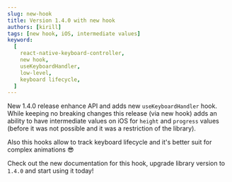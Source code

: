```yaml
---
slug: new-hook
title: Version 1.4.0 with new hook
authors: [kirill]
tags: [new hook, iOS, intermediate values]
keyword:
  [
    react-native-keyboard-controller,
    new hook,
    useKeyboardHandler,
    low-level,
    keyboard lifecycle,
  ]
---
```


New 1.4.0 release enhance API and adds new `useKeyboardHandler` hook. While keeping no breaking changes this release (via new hook) adds an ability to have intermediate values on iOS for `height` and `progress` values (before it was not possible and it was a restriction of the library).

Also this hooks allow to track keyboard lifecycle and it's better suit for complex animations 😎

Check out the new documentation for this hook, upgrade library version to `1.4.0` and start using it today!
